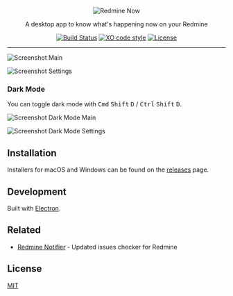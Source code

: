 <p align="center"><img src="https://raw.githubusercontent.com/emsk/redmine-now/master/resources/redmine-now-logo.png" alt="Redmine Now"></p>

<p align="center">A desktop app to know what's happening now on your Redmine</p>

<p align="center">
  <a href="https://travis-ci.org/emsk/redmine-now"><img src="https://travis-ci.org/emsk/redmine-now.svg" alt="Build Status"></a>
  <a href="https://github.com/sindresorhus/xo"><img src="https://img.shields.io/badge/code_style-XO-5ed9c7.svg" alt="XO code style"></a>
  <a href="https://github.com/emsk/redmine-now/blob/master/LICENSE"><img src="https://img.shields.io/badge/license-MIT-blue.svg" alt="License"></a>
</p>

---

![Screenshot Main](examples/redmine-now.png?raw=true)

![Screenshot Settings](examples/redmine-now-settings.png?raw=true)

### Dark Mode

You can toggle dark mode with <kbd>Cmd</kbd> <kbd>Shift</kbd> <kbd>D</kbd> / <kbd>Ctrl</kbd> <kbd>Shift</kbd> <kbd>D</kbd>.

![Screenshot Dark Mode Main](examples/redmine-now-dark.png?raw=true)

![Screenshot Dark Mode Settings](examples/redmine-now-dark-settings.png?raw=true)

## Installation

Installers for macOS and Windows can be found on the [releases](../../releases) page.

## Development

Built with [Electron](http://electron.atom.io).

## Related

* [Redmine Notifier](https://github.com/emsk/redmine-notifier) - Updated issues checker for Redmine

## License

[MIT](LICENSE)
